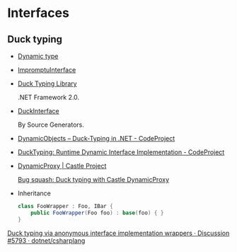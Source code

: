 # Interfaces
## Duck typing
- [Dynamic type](https://learn.microsoft.com/en-us/dotnet/csharp/programming-guide/types/using-type-dynamic)
- [ImpromptuInterface](https://github.com/ekonbenefits/impromptu-interface)
- [Duck Typing Library](https://github.com/meyertime/DuckTyping)

  .NET Framework 2.0.
- [DuckInterface](https://github.com/byme8/DuckInterface)

  By Source Generators.
- [DynamicObjects – Duck-Typing in .NET - CodeProject](https://www.codeproject.com/Articles/122827/DynamicObjects-Duck-Typing-in-NET)
- [DuckTyping: Runtime Dynamic Interface Implementation - CodeProject](https://www.codeproject.com/Articles/16074/DuckTyping-Runtime-Dynamic-Interface-Implementatio)
- [DynamicProxy | Castle Project](http://www.castleproject.org/projects/dynamicproxy/)

  [Bug squash: Duck typing with Castle DynamicProxy](http://bugsquash.blogspot.com/2009/05/duck-typing-with-castle-dynamicproxy.html)
- Inheritance
  
  ```csharp
  class FooWrapper : Foo, IBar {
      public FooWrapper(Foo foo) : base(foo) { }
  }
  ```

[Duck typing via anonymous interface implementation wrappers · Discussion #5793 · dotnet/csharplang](https://github.com/dotnet/csharplang/discussions/5793)
